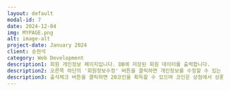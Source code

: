 ```yaml
---
layout: default
modal-id: 7
date: 2024-12-04
img: MYPAGE.png
alt: image-alt
project-date: January 2024
client: 송현석
category: Web Development
description1: 회원 개인정보 페이지입니다. DB에 저장된 회원 데이터를 출력합니다.
description2: 오른쪽 하단의 '회원정보수정' 버튼을 클릭하면 개인정보를 수정할 수 있는 페이지로 이동합니다.
description3: 출석체크 버튼을 클릭하면 20코인을 획득할 수 있으며 코인은 상점에서 상품을 구매하는데 사용 가능합니다. 현재 버튼 활성화 하루 1회 제한 기능을 구현 중이며 코인 베팅 시스템도 기획 중입니다.
---
```

